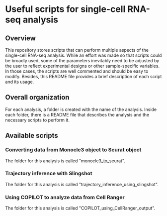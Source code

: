 # Useful scripts for single-cell RNA-seq analysis

## Overview

This repository stores scripts that can perform multiple aspects of the single-cell RNA-seq analysis. While an effort was made so that scripts could be broadly used, some of the parameters inevitably need to be adjusted by the user to reflect experimental designs or other sample-specific variables. In those cases, the scripts are well commented and should be easy to modify. Besides, this README file provides a brief description of each script and its usage.

## Overall organization

For each analysis, a folder is created with the name of the analysis. Inside each folder, there is a README file that describes the analysis and the necessary scripts to perform it.

## Available scripts

### Converting data from Monocle3 object to Seurat object

The folder for this analysis is called "monocle3_to_seurat".

### Trajectory inference with Slingshot

The folder for this analysis is called "trajectory_inference_using_slingshot".

### Using COPILOT to analyze data from Cell Ranger

The folder for this analysis is called "COPILOT_using_CellRanger_output".